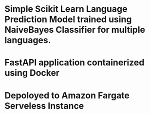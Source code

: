 # Simple Scikit Learn Language Prediction Model trained using NaiveBayes Classifier for multiple languages.

# FastAPI application containerized using Docker

# Depoloyed to Amazon Fargate Serveless Instance
